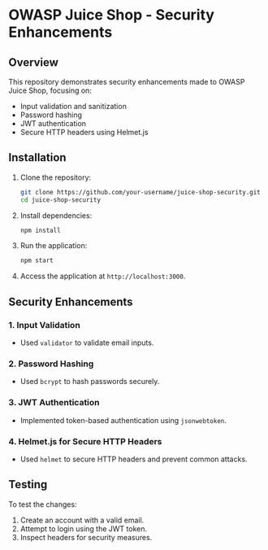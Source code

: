 # OWASP Juice Shop - Security Enhancements

## Overview
This repository demonstrates security enhancements made to OWASP Juice Shop, focusing on:
- Input validation and sanitization
- Password hashing
- JWT authentication
- Secure HTTP headers using Helmet.js

## Installation
1. Clone the repository:
    ```bash
    git clone https://github.com/your-username/juice-shop-security.git
    cd juice-shop-security
    ```
2. Install dependencies:
    ```bash
    npm install
    ```

3. Run the application:
    ```bash
    npm start
    ```

4. Access the application at `http://localhost:3000`.

## Security Enhancements
### 1. Input Validation
- Used `validator` to validate email inputs.

### 2. Password Hashing
- Used `bcrypt` to hash passwords securely.

### 3. JWT Authentication
- Implemented token-based authentication using `jsonwebtoken`.

### 4. Helmet.js for Secure HTTP Headers
- Used `helmet` to secure HTTP headers and prevent common attacks.

## Testing
To test the changes:
1. Create an account with a valid email.
2. Attempt to login using the JWT token.
3. Inspect headers for security measures.
